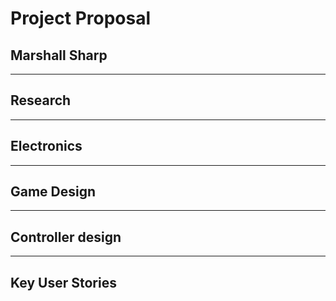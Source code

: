 # Project Proposal
## Marshall Sharp
---------------
## Research

---------------
## Electronics

---------------
## Game Design

---------------
## Controller design

---------------
## Key User Stories